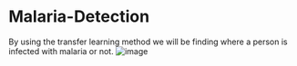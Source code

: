 # Malaria-Detection
By using the transfer learning method we will be finding where a person is infected with malaria or not.
![image](https://user-images.githubusercontent.com/89697860/160276700-43122214-ad6d-4e3d-8f1f-d3490a4f2b4d.png)
 
